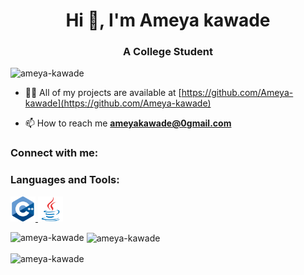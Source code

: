 <h1 align="center">Hi 👋, I'm Ameya kawade</h1>
<h3 align="center">A College Student</h3>

<p align="left"> <img src="https://komarev.com/ghpvc/?username=ameya-kawade&label=Profile%20views&color=0e75b6&style=flat" alt="ameya-kawade" /> </p>



- 👨‍💻 All of my projects are available at [https://github.com/Ameya-kawade](https://github.com/Ameya-kawade)

- 📫 How to reach me **ameyakawade@0gmail.com**

<h3 align="left">Connect with me:</h3>
<p align="left">
</p>

<h3 align="left">Languages and Tools:</h3>
<p align="left"> <a href="https://www.w3schools.com/cpp/" target="_blank" rel="noreferrer"> <img src="https://raw.githubusercontent.com/devicons/devicon/master/icons/cplusplus/cplusplus-original.svg" alt="cplusplus" width="40" height="40"/> </a> <a href="https://www.java.com" target="_blank" rel="noreferrer"> <img src="https://raw.githubusercontent.com/devicons/devicon/master/icons/java/java-original.svg" alt="java" width="40" height="40"/> </a> </p>

<p><img align="left" src="https://github-readme-stats.vercel.app/api/top-langs?username=ameya-kawade&show_icons=true&locale=en&layout=compact" alt="ameya-kawade" /></p>

<p>&nbsp;<img align="center" src="https://github-readme-stats.vercel.app/api?username=ameya-kawade&show_icons=true&locale=en" alt="ameya-kawade" /></p>

<p><img align="center" src="https://github-readme-streak-stats.herokuapp.com/?user=ameya-kawade&" alt="ameya-kawade" /></p>

